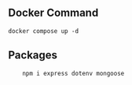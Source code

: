 ## Docker Command

```
docker compose up -d
```

## Packages

```
    npm i express dotenv mongoose
```
